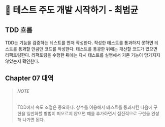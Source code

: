 # 📖 테스트 주도 개발 시작하기 - 최범균

## TDD 흐름
TDD는 기능을 검증하는 테스트를 먼저 작성한다. 작성한 테스트를 통과하지 못하면 테스트를 통과할 만큼만 코드를 작성한다. 테스트를 통광한 뒤에는 개선할 코드가 있으면 리팩토링한다.
리팩토링을 수행한 뒤에는 다시 테스트를 실행해서 기존 기능이 망가지지 않았는지 확인한다.

## Chapter 07 대역
> ###### NOTE
> TDD에서 속도 조절은 중요하다. 상수를 이용해서 테스트를 통과시킨 다음에 구현을 일반화할 방법이 떠오르지 않으면 예를 추가하면서 점진적으로 구현을 완성해 나가면 된다.